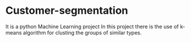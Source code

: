 # Customer-segmentation
It is a python Machine Learning project
In this project there is the use of k-means algorithm for clusting the groups of similar types.
